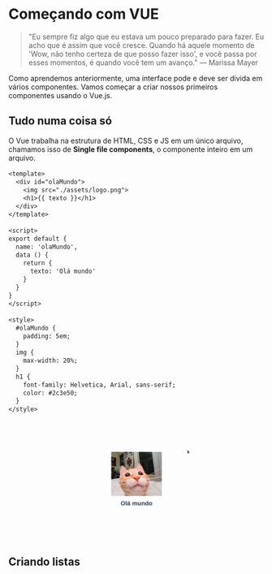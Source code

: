 # Começando com VUE

> "Eu sempre fiz algo que eu estava um pouco preparado para fazer. Eu acho que é assim que você cresce. Quando há aquele momento de 'Wow, não tenho certeza de que posso fazer isso', e você passa por esses momentos, é quando você tem um avanço."
> — Marissa Mayer

Como aprendemos anteriormente, uma interface pode e deve ser divida em vários componentes. Vamos começar a criar nossos primeiros componentes usando o Vue.js.

## Tudo numa coisa só

O Vue trabalha na estrutura de HTML, CSS e JS em um único arquivo, chamamos isso de **Single file components**, o componente inteiro em um arquivo.

```vue
<template>
  <div id="olaMundo">
    <img src="./assets/logo.png">
    <h1>{{ texto }}</h1>
  </div>
</template>

<script>
export default {
  name: 'olaMundo',
  data () {
    return {
      texto: 'Olá mundo'
    }
  }
}
</script>

<style>
  #olaMundo {
    padding: 5em;
  }
  img {
    max-width: 20%;
  }
  h1 {
    font-family: Helvetica, Arial, sans-serif;
    color: #2c3e50;
  }
</style>
```

![olavue](assets/01.png)


## Criando listas
